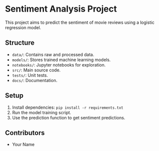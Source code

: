 # Sentiment Analysis Project

This project aims to predict the sentiment of movie reviews using a logistic regression model.

## Structure

- `data/`: Contains raw and processed data.
- `models/`: Stores trained machine learning models.
- `notebooks/`: Jupyter notebooks for exploration.
- `src/`: Main source code.
- `tests/`: Unit tests.
- `docs/`: Documentation.

## Setup

1. Install dependencies: `pip install -r requirements.txt`
2. Run the model training script.
3. Use the prediction function to get sentiment predictions.

## Contributors

- Your Name
